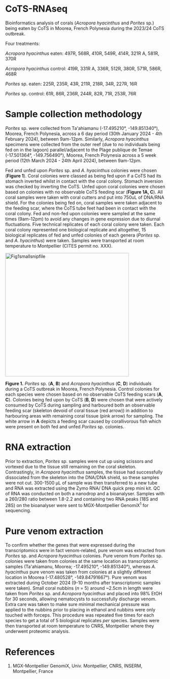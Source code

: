 # CoTS-RNAseq
Bioinformatics analysis of corals (_Acropora hyacinthus_ and _Porites_ sp.) being eaten by CoTS in Moorea, French Polynesia during the 2023/24 CoTS outbreak.


Four treatments:

_Acropora hyacinthus_ eaten: 497R, 568R, 410R, 549R, 414R, 321R A, 581R, 370R

_Acropora hyacinthus_ control: 419R, 331R A, 336R, 512R, 380R, 571R, 586R, 468R

_Porites_ sp. eaten: 225R, 235R, 43R, 211R, 218R, 34R, 227R, 16R

_Porites_ sp. control: 61R, 86R, 236R, 244R, 82R, 71R, 253R, 76R


# **Sample collection methodology**

_Porites_ sp. were collected from Ta'ahiamanu (-17.495210°, -149.851340°), Moorea, French Polynesia, across a 6 day period (30th January 2024 - 4th February 2024), between 9am-12pm. Similarly, _Acropora hyacinthus_ specimens were collected from the outer reef (due to no individuals being fed on in the lagoon) parallel/adjacent to the Plage publique de Temae  (-17.501364°, -149.756490°), Moorea, French Polynesia across a 5 week period (12th March 2024 - 24th April 2024), between 9am-12pm. 

Fed and unfed upon _Porites_ sp. and _A. hyacinthus_ colonies were chosen (**Figure 1**). Coral colonies were classed as being fed upon if a CoTS had its stomach inverted whilst in contact with the coral colony. Stomach inversion was checked by inverting the CoTS. Unfed upon coral colonies were chosen based on colonies with no observable CoTS feeding scar (**Figure 1A, C**). All coral samples were taken with coral cutters and put into 750uL of DNA/RNA shield. For the colonies being fed on, coral samples were taken adjacent to the feeding scar, where the CoTS tube feet had been in contact with the coral colony. Fed and non-fed upon colonies were sampled at the same times (9am-12pm) to avoid any changes in gene expression due to diurnal fluctuations. Five technical replicates of each coral colony were taken. Each coral colony represented one biological replicate and altogether, 15 biological replicates of fed and unfed colonies of each genera (_Porites_ sp. and _A. hyacinthus_) were taken. Samples were transported at room temperature to Montpellier (CITES permit no. XXX).



<img width="389" alt="Fig1smallsnipfile" src="https://github.com/user-attachments/assets/9aa1e0fd-fe4d-4bc0-9086-7615f6f57231" />


**Figure 1.** _Porites_ sp. (**A**, **B**) and _Acropora hyacinthus_ (**C**, **D**) individuals during a CoTS outbreak in Moorea, French Polynesia. Control colonies for each species were chosen based on no observable CoTS feeding scars (**A**, **C**). Colonies being fed upon by CoTS (**B**, **D**) were chosen that were actively consumed by CoTS during sampling and harboured both an observable feeding scar (skeleton devoid of coral tissue (red arrow)) in addition to harbouring areas with remaining coral tissue (pink arrow) for sampling. The white arrow in **A** depicts a feeding scar caused by corallivorous fish which were present on both fed and unfed _Porites_ sp. colonies. 


# RNA extraction
Prior to extraction, _Porites_ sp. samples were cut up using scissors and vortexed due to the tissue still remaining on the coral skeleton. Contrastingly, in _Acropora hyacinthus_ samples, the tissue had successfully dissociated from the skeleton into the DNA/DNA shield, so these samples were not cut. 300-1500 µL of sample was then transferred to a new tube and RNA was extracted using the Zymo RNA/ DNA quick prep mini kit. QC of RNA was conducted on both a nanodrop and a bioanalyser. Samples with a 260/280 ratio between 1.8-2.2 and containing two RNA peaks (18S and 28S) on the bioanalyser were sent to MGX-Montpellier GenomiX<sup>1</sup>  for sequencing.


# Pure venom extraction 
To confirm whether the genes that were expressed during the transcriptomics were in fact venom-related, pure venom was extracted from _Porites_ sp. and _Acropora hyacinthus_ colonies. Pure venom from _Porites_ sp. colonies were taken from colonies at the same location as transcriptomic samples (Ta'ahiamanu, Moorea; -17.495210°, -149.851340°), whereas _A. hyacinthus_ pure venom was taken from colonies at a slightly different location in Moorea (-17.480528°, -149.84791667°). Pure venom was extracted during October 2024 (9-10 months after transcriptomic samples were taken). Small coral nubbins (_n_ = 5) around ~2.5cm in length were taken from _Porites_ sp. and _Acropora hyacinthus_ and placed into 98% EtOH for 30 seconds, allowing nematocysts to successfully discharge venom. Extra care was taken to make sure minimal mechanical pressure was applied to the nubbins prior to placing in ethanol and nubbins were only touched with forceps. This procedure was repeated five times for each species to get a total of 5 biological replicates _per_ species. Samples were then transported at room temperature to CNRS, Montpellier where they underwent proteomic analysis.



# References
1. MGX-Montpellier GenomiX, Univ. Montpellier, CNRS, INSERM, Montpellier, France
